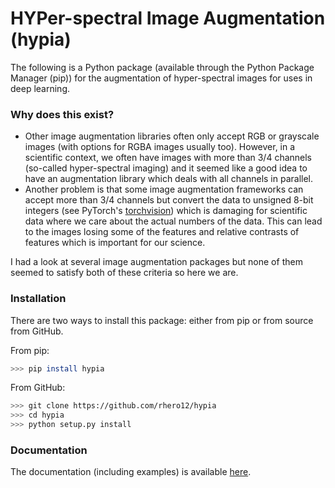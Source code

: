 # HYPer-spectral Image Augmentation (hypia)

The following is a Python package (available through the Python Package Manager (pip)) for the augmentation of hyper-spectral images for uses in deep learning.

### Why does this exist?

* Other image augmentation libraries often only accept RGB or grayscale images (with options for RGBA images usually too). However, in a scientific context, we often have images with more than 3/4 channels (so-called hyper-spectral imaging) and it seemed like a good idea to have an augmentation library which deals with all channels in parallel.
* Another problem is that some image augmentation frameworks can accept more than 3/4 channels but convert the data to unsigned 8-bit integers (see PyTorch's [torchvision](https://pytorch.org/docs/stable/torchvision/transforms.html)) which is damaging for scientific data where we care about the actual numbers of the data. This can lead to the images losing some of the features and relative contrasts of features which is important for our science.

I had a look at several image augmentation packages but none of them seemed to satisfy both of these criteria so here we are.

### Installation

There are two ways to install this package: either from pip or from source from GitHub.

From pip:

```bash
>>> pip install hypia
```

From GitHub:
```bash
>>> git clone https://github.com/rhero12/hypia
>>> cd hypia
>>> python setup.py install
```

### Documentation

The documentation (including examples) is available [here](https://hypia.readthedocs.io/en/latest/).